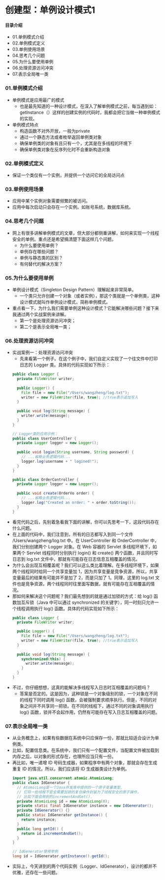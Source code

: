# 创建型：单例设计模式1
#### 目录介绍
- 01.单例模式介绍
- 02.单例模式定义
- 03.单例使用场景
- 04.思考几个问题
- 05.为什么要使用单例
- 06.处理资源访问冲突
- 07.表示全局唯一类




### 01.单例模式介绍
- 单例模式是应用最广的模式
    - 也是最先知道的一种设计模式，在深入了解单例模式之前，每当遇到如：getInstance（）这样的创建实例的代码时，我都会把它当做一种单例模式的实现。
- 单例模式特点
    - 构造函数不对外开放，一般为private
    - 通过一个静态方法或者枚举返回单例类对象
    - 确保单例类的对象有且只有一个，尤其是在多线程的环境下
    - 确保单例类对象在反序列化时不会重新构造对象


### 02.单例模式定义
- 保证一个类仅有一个实例，并提供一个访问它的全局访问点


### 03.单例使用场景
- 应用中某个实例对象需要频繁的被访问。
- 应用中每次启动只会存在一个实例。如账号系统，数据库系统。


### 04.思考几个问题
- 网上有很多讲解单例模式的文章，但大部分都侧重讲解，如何来实现一个线程安全的单例。重点还是希望搞清楚下面这样几个问题。
    - 为什么要使用单例？
    - 单例存在哪些问题？
    - 单例与静态类的区别？
    - 有何替代的解决方案？


### 05.为什么要使用单例
- 单例设计模式（Singleton Design Pattern）理解起来非常简单。
    - 一个类只允许创建一个对象（或者实例），那这个类就是一个单例类，这种设计模式就叫作单例设计模式，简称单例模式。
- 重点看一下，为什么我们需要单例这种设计模式？它能解决哪些问题？接下来我通过两个实战案例来讲解。
    - 第一个是处理资源访问冲突；
    - 第二个是表示全局唯一类；



### 06.处理资源访问冲突
- 实战案例一：处理资源访问冲突
    - 先来看第一个例子。在这个例子中，我们自定义实现了一个往文件中打印日志的 Logger 类。具体的代码实现如下所示：
    ``` java
    public class Logger {
      private FileWriter writer;
      
      public Logger() {
        File file = new File("/Users/wangzheng/log.txt");
        writer = new FileWriter(file, true); //true表示追加写入
      }
      
      public void log(String message) {
        writer.write(mesasge);
      }
    }
    
    // Logger类的应用示例：
    public class UserController {
      private Logger logger = new Logger();
      
      public void login(String username, String password) {
        // ...省略业务逻辑代码...
        logger.log(username + " logined!");
      }
    }
    
    public class OrderController {
      private Logger logger = new Logger();
      
      public void create(OrderVo order) {
        // ...省略业务逻辑代码...
        logger.log("Created an order: " + order.toString());
      }
    }
    ```
- 看完代码之后，先别着急看我下面的讲解，你可以先思考一下，这段代码存在什么问题。
- 在上面的代码中，我们注意到，所有的日志都写入到同一个文件 /Users/wangzheng/log.txt 中。在 UserController 和 OrderController 中，我们分别创建两个 Logger 对象。在 Web 容器的 Servlet 多线程环境下，如果两个 Servlet 线程同时分别执行 login() 和 create() 两个函数，并且同时写日志到 log.txt 文件中，那就有可能存在日志信息互相覆盖的情况。
- 为什么会出现互相覆盖呢？我们可以这么类比着理解。在多线程环境下，如果两个线程同时给同一个共享变量加 1，因为共享变量是竞争资源，所以，共享变量最后的结果有可能并不是加了 2，而是只加了 1。同理，这里的 log.txt 文件也是竞争资源，两个线程同时往里面写数据，就有可能存在互相覆盖的情况。
- 那如何来解决这个问题呢？我们最先想到的就是通过加锁的方式：给 log() 函数加互斥锁（Java 中可以通过 synchronized 的关键字），同一时刻只允许一个线程调用执行 log() 函数。具体的代码实现如下所示：
    ``` java
    public class Logger {
      private FileWriter writer;
    
      public Logger() {
        File file = new File("/Users/wangzheng/log.txt");
        writer = new FileWriter(file, true); //true表示追加写入
      }
      
      public void log(String message) {
        synchronized(this) {
          writer.write(mesasge);
        }
      }
    }
    ```
- 不过，你仔细想想，这真的能解决多线程写入日志时互相覆盖的问题吗？
    - 答案是否定的。这是因为，这种锁是一个对象级别的锁，一个对象在不同的线程下同时调用 log() 函数，会被强制要求顺序执行。但是，不同的对象之间并不共享同一把锁。在不同的线程下，通过不同的对象调用执行 log() 函数，锁并不会起作用，仍然有可能存在写入日志互相覆盖的问题。



### 07.表示全局唯一类
- 从业务概念上，如果有些数据在系统中只应保存一份，那就比较适合设计为单例类。
- 比如，配置信息类。在系统中，我们只有一个配置文件，当配置文件被加载到内存之后，以对象的形式存在，也理所应当只有一份。
- 再比如，唯一递增 ID 号码生成器，如果程序中有两个对象，那就会存在生成重复 ID 的情况，所以，我们应该将 ID 生成器类设计为单例。
    ``` java
    import java.util.concurrent.atomic.AtomicLong;
    public class IdGenerator {
      // AtomicLong是一个Java并发库中提供的一个原子变量类型,
      // 它将一些线程不安全需要加锁的复合操作封装为了线程安全的原子操作，
      // 比如下面会用到的incrementAndGet().
      private AtomicLong id = new AtomicLong(0);
      private static final IdGenerator instance = new IdGenerator();
      private IdGenerator() {}
      public static IdGenerator getInstance() {
        return instance;
      }
      public long getId() { 
        return id.incrementAndGet();
      }
    }
    
    // IdGenerator使用举例
    long id = IdGenerator.getInstance().getId();
    ```
- 实际上，今天讲到的两个代码实例（Logger、IdGenerator），设计的都并不优雅，还存在一些问题。





